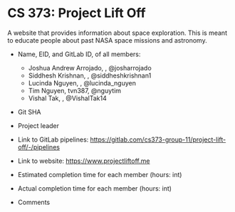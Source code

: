 # CS 373: Project Lift Off

A website that provides information about space exploration. This is meant to educate people about past NASA space missions and astronomy.

* Name, EID, and GitLab ID, of all members: 
    - Joshua Andrew Arrojado, , @josharrojado
    - Siddhesh Krishnan, , @siddheshkrishnan1
    - Lucinda Nguyen, , @lucinda_nguyen
    - Tim Nguyen, tvn387, @nguytim
    - Vishal Tak, , @VishalTak14

* Git SHA

* Project leader

* Link to GitLab pipelines: https://gitlab.com/cs373-group-11/project-lift-off/-/pipelines

* Link to website: https://www.projectliftoff.me

* Estimated completion time for each member (hours: int)

* Actual completion time for each member (hours: int)

* Comments
